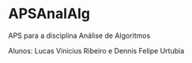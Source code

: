 # APSAnalAlg
APS para a disciplina Análise de Algoritmos

Alunos: Lucas Vinicius Ribeiro e Dennis Felipe Urtubia
